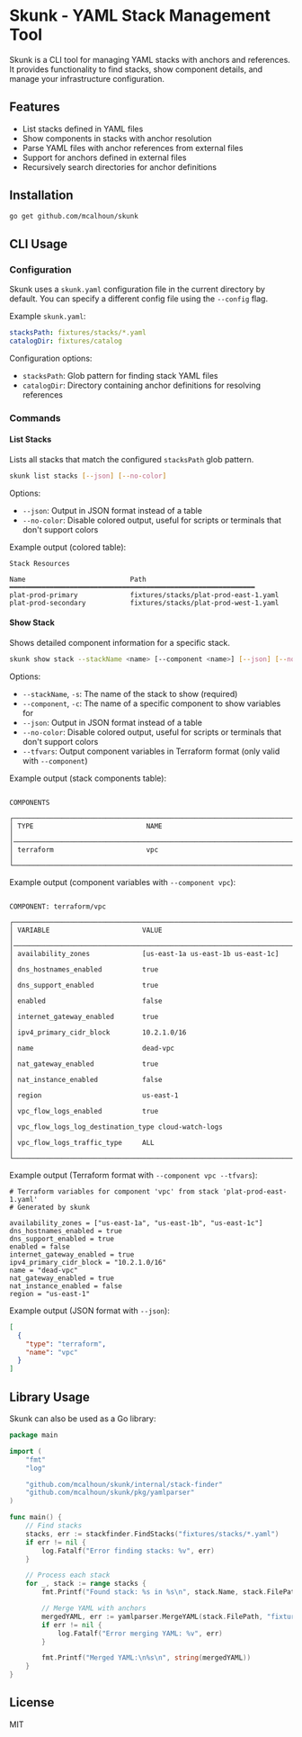 # Skunk - YAML Stack Management Tool

Skunk is a CLI tool for managing YAML stacks with anchors and references. It provides functionality to find stacks, show component details, and manage your infrastructure configuration.

## Features

- List stacks defined in YAML files
- Show components in stacks with anchor resolution
- Parse YAML files with anchor references from external files
- Support for anchors defined in external files
- Recursively search directories for anchor definitions

## Installation

```bash
go get github.com/mcalhoun/skunk
```

## CLI Usage

### Configuration

Skunk uses a `skunk.yaml` configuration file in the current directory by default. You can specify a different config file using the `--config` flag.

Example `skunk.yaml`:

```yaml
stacksPath: fixtures/stacks/*.yaml
catalogDir: fixtures/catalog
```

Configuration options:

- `stacksPath`: Glob pattern for finding stack YAML files
- `catalogDir`: Directory containing anchor definitions for resolving references

### Commands

#### List Stacks

Lists all stacks that match the configured `stacksPath` glob pattern.

```bash
skunk list stacks [--json] [--no-color]
```

Options:

- `--json`: Output in JSON format instead of a table
- `--no-color`: Disable colored output, useful for scripts or terminals that don't support colors

Example output (colored table):

```
Stack Resources

Name                          Path
━━━━━━━━━━━━━━━━━━━━━━━━━━━━━━━━━━━━━━━━━━━━━━━━━━━━━━━━━━━━━
plat-prod-primary             fixtures/stacks/plat-prod-east-1.yaml
plat-prod-secondary           fixtures/stacks/plat-prod-west-1.yaml
```

#### Show Stack

Shows detailed component information for a specific stack.

```bash
skunk show stack --stackName <name> [--component <name>] [--json] [--no-color] [--tfvars]
```

Options:

- `--stackName`, `-s`: The name of the stack to show (required)
- `--component`, `-c`: The name of a specific component to show variables for
- `--json`: Output in JSON format instead of a table
- `--no-color`: Disable colored output, useful for scripts or terminals that don't support colors
- `--tfvars`: Output component variables in Terraform format (only valid with `--component`)

Example output (stack components table):

```

COMPONENTS

┌────────────────────────────────────────────────────────────────────────────────────┐
│ TYPE                            NAME                                               │
│────────────────────────────────────────────────────────────────────────────────────│
│ terraform                       vpc                                                │
└────────────────────────────────────────────────────────────────────────────────────┘
```

Example output (component variables with `--component vpc`):

```

COMPONENT: terraform/vpc

┌────────────────────────────────────────────────────────────────────────────────────┐
│ VARIABLE                       VALUE                                               │
│────────────────────────────────────────────────────────────────────────────────────│
│ availability_zones             [us-east-1a us-east-1b us-east-1c]                  │
│ dns_hostnames_enabled          true                                                │
│ dns_support_enabled            true                                                │
│ enabled                        false                                               │
│ internet_gateway_enabled       true                                                │
│ ipv4_primary_cidr_block        10.2.1.0/16                                         │
│ name                           dead-vpc                                            │
│ nat_gateway_enabled            true                                                │
│ nat_instance_enabled           false                                               │
│ region                         us-east-1                                           │
│ vpc_flow_logs_enabled          true                                                │
│ vpc_flow_logs_log_destination_type cloud-watch-logs                                │
│ vpc_flow_logs_traffic_type     ALL                                                 │
└────────────────────────────────────────────────────────────────────────────────────┘
```

Example output (Terraform format with `--component vpc --tfvars`):

```
# Terraform variables for component 'vpc' from stack 'plat-prod-east-1.yaml'
# Generated by skunk

availability_zones = ["us-east-1a", "us-east-1b", "us-east-1c"]
dns_hostnames_enabled = true
dns_support_enabled = true
enabled = false
internet_gateway_enabled = true
ipv4_primary_cidr_block = "10.2.1.0/16"
name = "dead-vpc"
nat_gateway_enabled = true
nat_instance_enabled = false
region = "us-east-1"
```

Example output (JSON format with `--json`):

```json
[
  {
    "type": "terraform",
    "name": "vpc"
  }
]
```

## Library Usage

Skunk can also be used as a Go library:

```go
package main

import (
	"fmt"
	"log"

	"github.com/mcalhoun/skunk/internal/stack-finder"
	"github.com/mcalhoun/skunk/pkg/yamlparser"
)

func main() {
	// Find stacks
	stacks, err := stackfinder.FindStacks("fixtures/stacks/*.yaml")
	if err != nil {
		log.Fatalf("Error finding stacks: %v", err)
	}

	// Process each stack
	for _, stack := range stacks {
		fmt.Printf("Found stack: %s in %s\n", stack.Name, stack.FilePath)

		// Merge YAML with anchors
		mergedYAML, err := yamlparser.MergeYAML(stack.FilePath, "fixtures/catalog")
		if err != nil {
			log.Fatalf("Error merging YAML: %v", err)
		}

		fmt.Printf("Merged YAML:\n%s\n", string(mergedYAML))
	}
}
```

## License

MIT
